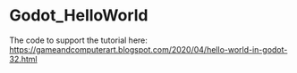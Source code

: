 # Godot_HelloWorld
The code to support the tutorial here: https://gameandcomputerart.blogspot.com/2020/04/hello-world-in-godot-32.html
